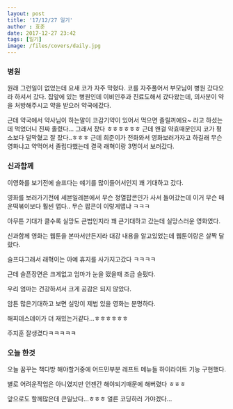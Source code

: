 ```yaml
---
layout: post
title: '17/12/27 일기'
author : 효준
date: 2017-12-27 23:42
tags: [일기]
image: /files/covers/daily.jpg
---
```


### 병원

원래 그런일이 없었는데 요새 코가 자주 막혔다.
코를 자주풀어서 부모님이 병원 갔다오라 하셔서 갔다.
집앞에 있는 병원인데 이비인후과 진료도해서 갔다왔는데,
의사분이 약을 처방해주시고 약을 받으러 약국에갔다.

근데 약국에서 약사님이 하는말이 코감기약이 있어서 먹으면 졸릴꺼에요~
라고 하셨는데 먹었더니 진짜 졸렸다... 그래서 잤다 ㅎㅎㅎㅎㅎㅎ
근데 왠걸 약효때문인지 코가 평소보다 덜막혔고 잘 잤다..ㅎㅎㅎ
근데 희준이가 전화와서 영화보러가자고 하길래 무슨영화냐고 약먹어서 졸립다했는데
결국 래혁이랑 3명이서 보러갔다.

### 신과함께

이영화를 보기전에 슬프다는 얘기를 많이들어서인지 꽤 기대하고 갔다.

영화를 보러가기전에 세븐일레븐에서 무슨 정열팝콘인가 사서 들어갔는데
이거 무슨 매운떡볶이보다 훨씬 맵다.. 무슨 팝콘이 이렇게맵냐 ㅋㅋㅋ

아무튼 기대가 클수록 실망도 큰법인지라 꽤 큰기대하고 갔는데 실망스러운 영화였다.

신과함께 영화는 웹툰을 본따서만든지라 대강 내용을 알고있었는데 웹툰이랑은 살짝 달랐다.

슬프다그래서 래혁이는 아예 휴지를 사가지고갔다 ㅋㅋㅋㅋ

근데 슬픈장면은 크게없고 엄마가 눈을 떴을때 조금 슬펐다.

우리 엄마는 건강하셔서 크게 공감은 되지 않았다.

암튼 많은기대하고 보면 실망이 제법 있을 영화는 분명하다.

해피데스데이가 더 재밌는거같다...ㅎㅎㅎㅎㅎㅎ

주지훈 잘생겼다ㅋㅋㅋㅋㅋ


### 오늘 한것

오늘 꿈꾸는 책다방 해야할거중에 어드민부분 레프트 메뉴들 하이라이트 기능 구현했다.

별로 어려운작업은 아니였지만 언젠간 해야되기때문에 해버렸다 ㅎㅎㅎ

앞으로도 할께많은데 큰일났다...ㅎㅎㅎ 얼른 코딩하러 가야겠다...




